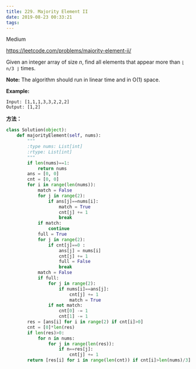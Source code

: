 ```yaml
---
title: 229. Majority Element II
date: 2019-08-23 00:33:21
tags: 
---
```


Medium

https://leetcode.com/problems/majority-element-ii/

Given an integer array of size *n*, find all elements that appear more than `⌊ n/3 ⌋` times.

**Note:** The algorithm should run in linear time and in O(1) space.

**Example:**

```
Input: [1,1,1,3,3,2,2,2]
Output: [1,2]
```

**方法：**

```python
class Solution(object):
    def majorityElement(self, nums):
        """
        :type nums: List[int]
        :rtype: List[int]
        """
        if len(nums)==1:
            return nums
        ans = [0, 0]
        cnt = [0, 0]
        for i in range(len(nums)):
            match = False
            for j in range(2):
                if ans[j]==nums[i]:
                    match = True
                    cnt[j] += 1
                    break
            if match:
                continue
            full = True
            for j in range(2):
                if cnt[j]==0 :
                    ans[j] = nums[i]
                    cnt[j] += 1
                    full = False
                    break
            match = False
            if full:
                for j in range(2):
                    if nums[i]==ans[j]:
                        cnt[j] += 1
                        match = True
                if not match:
                    cnt[0] -= 1
                    cnt[1] -= 1
        res = [ans[i] for i in range(2) if cnt[i]>0]
        cnt = [0]*len(res)
        if len(res)>0:
            for n in nums:
                for j in range(len(res)):
                    if n==res[j]:
                        cnt[j] += 1
        return [res[i] for i in range(len(cnt)) if cnt[i]>len(nums)/3]
```

